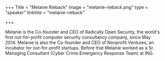 +++
Title = "Melanie Rieback"
image = "melanie-rieback.png"
type = "speaker"
linktitle = "melanie-rieback"

+++

Melanie is the Co-founder and CEO of Radically Open Security, the world's first not-for-profit computer security consultancy company, since May 2014. Melanie is also the Co-founder and CEO of Nonprofit Ventures, an incubator for not-for-profit startups. Before that Melanie worked as a Sr. Managing Consultant (Cyber Crime Emergency Response Team) at ING.

